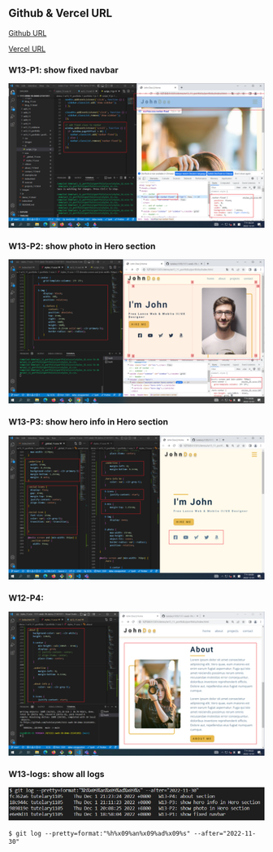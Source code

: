 ## Github & Vercel URL

[Github URL](https://github.com/tutelary1105/1111-sweb-1N-demo-211411011)

[Vercel URL](https://1111-sweb-1-n-demo-211411011-71y5.vercel.app/)

### W13-P1: show fixed navbar

![](w13_p1.png)

### W13-P2: show photo in Hero section

![](w13_p2.png)

### W13-P3: show hero info in Hero section

![](w13_p3.png)


### W12-P4: 

![](w13_p4.png)


### W13-logs: show all logs

![](w13_logs.png)

```
$ git log --pretty=format:"%h%x09%an%x09%ad%x09%s" --after="2022-11-30"

```
